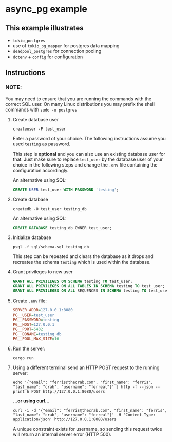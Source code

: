 # async_pg example

## This example illustrates

- `tokio_postgres`
- use of `tokio_pg_mapper` for postgres data mapping
- `deadpool_postgres` for connection pooling
- `dotenv` + `config` for configuration

## Instructions

### NOTE:

You may need to ensure that you are running the commands with the correct SQL user.
On many Linux distributions you may prefix the shell commands with `sudo -u postgres`

1. Create database user

   ```shell
   createuser -P test_user
   ```

   Enter a password of your choice. The following instructions assume you used `testing` as password.

   This step is **optional** and you can also use an existing database user for that. Just make sure to replace `test_user` by the database user of your choice in the following steps and change the `.env` file containing the configuration accordingly.

   An alternative using SQL:
   ```sql
   CREATE USER test_user WITH PASSWORD 'testing';
   ```

2. Create database

   ```shell
   createdb -O test_user testing_db
   ```

   An alternative using SQL:
   ```sql
   CREATE DATABASE testing_db OWNER test_user;
   ```

3. Initialize database

   ```shell
   psql -f sql/schema.sql testing_db
   ```

   This step can be repeated and clears the database as it drops and recreates the schema `testing` which is used within the database.

4. Grant privileges to new user

   ```sql
   GRANT ALL PRIVILEGES ON SCHEMA testing TO test_user;
   GRANT ALL PRIVILEGES ON ALL TABLES IN SCHEMA testing TO test_user;
   GRANT ALL PRIVILEGES ON ALL SEQUENCES IN SCHEMA testing TO test_user;
   ``` 

5. Create `.env` file:

   ```ini
   SERVER_ADDR=127.0.0.1:8080
   PG__USER=test_user
   PG__PASSWORD=testing
   PG__HOST=127.0.0.1
   PG__PORT=5432
   PG__DBNAME=testing_db
   PG__POOL_MAX_SIZE=16
   ```

6. Run the server:

   ```shell
   cargo run
   ```

7. Using a different terminal send an HTTP POST request to the running server:

   ```shell
   echo '{"email": "ferris@thecrab.com", "first_name": "ferris", "last_name": "crab", "username": "ferreal"}' | http -f --json --print h POST http://127.0.0.1:8080/users
   ```

   **...or using curl...**

   ```shell
   curl -i -d '{"email": "ferris@thecrab.com", "first_name": "ferris", "last_name": "crab", "username": "ferreal"}' -H 'Content-Type: application/json' http://127.0.0.1:8080/users
   ```

   A unique constraint exists for username, so sending this request twice will return an internal server error (HTTP 500).
